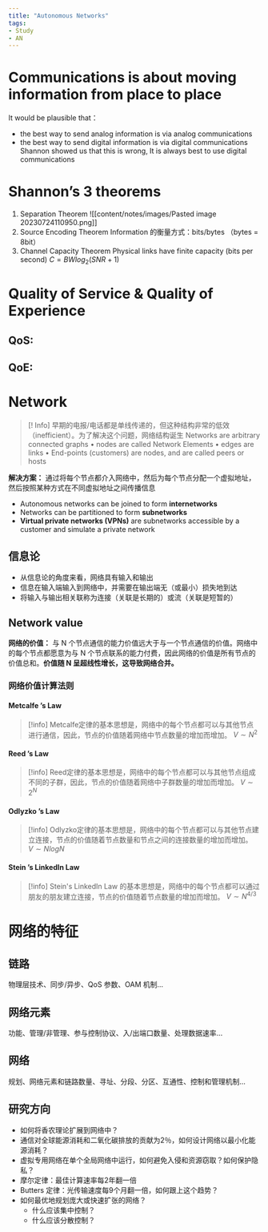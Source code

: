 ```yaml
---
title: "Autonomous Networks"
tags:
- Study
- AN
---
```

# Communications is about moving information from place to place
It would be plausible that：
- the best way to send analog information is via analog communications
- the best way to send digital information is via digital communications
Shannon showed us that this is wrong, It is always best to use digital communications

# Shannon’s 3 theorems
1. Separation Theorem
![[content/notes/images/Pasted image 20230724110950.png]]
3. Source Encoding Theorem
Information 的衡量方式：bits/bytes （bytes = 8bit）
5. Channel Capacity Theorem
Physical links have finite capacity (bits per second)
$C = BWlog_2 (SNR+1)$

# Quality of Service & Quality of Experience
## QoS: 
## QoE: 

# Network
> [! Info]  早期的电报/电话都是单线传递的，但这种结构非常的低效（inefficient）。为了解决这个问题，网络结构诞生
	Networks are arbitrary connected graphs
	• nodes are called Network Elements
	• edges are links
	• End-points (customers) are nodes, and are called peers or hosts
	
**解决方案：** 通过将每个节点都介入网络中，然后为每个节点分配一个虚拟地址，然后按照某种方式在不同虚拟地址之间传播信息
- Autonomous networks can be joined to form **internetworks**
- Networks can be partitioned to form **subnetworks**
- **Virtual private networks (VPNs)** are subnetworks accessible by a customer and simulate a private network
## 信息论
- 从信息论的角度来看，网络具有输入和输出
- 信息在输入端输入到网络中，并需要在输出端无（或最小）损失地到达
- 将输入与输出相关联称为连接（关联是长期的）或流（关联是短暂的）
## Network value
**网络的价值：** 与 N 个节点通信的能力价值远大于与一个节点通信的价值。网络中的每个节点都愿意为与 N 个节点联系的能力付费，因此网络的价值是所有节点的价值总和。**价值随 N 呈超线性增长，这导致网络合并。**
### 网络价值计算法则
#### Metcalfe ’s Law 
>[!info] Metcalfe定律的基本思想是，网络中的每个节点都可以与其他节点进行通信，因此，节点的价值随着网络中节点数量的增加而增加。
$V \sim N ^{2}$
#### Reed ’s Law
>[!info] Reed定律的基本思想是，网络中的每个节点都可以与其他节点组成不同的子群，因此，节点的价值随着网络中子群数量的增加而增加。
$V \sim 2 ^{N}$
#### Odlyzko ’s Law 
>[!info] Odlyzko定律的基本思想是，网络中的每个节点都可以与其他节点建立连接，节点的价值随着节点数量和节点之间的连接数量的增加而增加。
$V \sim N log N$
#### Stein ’s LinkedIn Law 
>[!info] Stein's LinkedIn Law 的基本思想是，网络中的每个节点都可以通过朋友的朋友建立连接，节点的价值随着节点数量的增加而增加。
$V \sim N ^{4/3}$

# 网络的特征
## 链路 
物理层技术、同步/异步、QoS 参数、OAM 机制...
## 网络元素
功能、管理/非管理、参与控制协议、入/出端口数量、处理数据速率...
## 网络
规划、网络元素和链路数量、寻址、分段、分区、互通性、控制和管理机制...

## 研究方向
- 如何将香农理论扩展到网络中？ 
- 通信对全球能源消耗和二氧化碳排放的贡献为2％，如何设计网络以最小化能源消耗？ 
- 虚拟专用网络在单个全局网络中运行，如何避免入侵和资源窃取？如何保护隐私？ 
- 摩尔定律：最佳计算速率每2年翻一倍
- Butters 定律：光传输速度每9个月翻一倍，如何跟上这个趋势？ 
- 如何最优地规划庞大或快速扩张的网络？
	- 什么应该集中控制？
	- 什么应该分散控制？